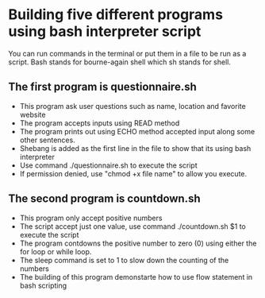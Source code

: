 # Building five different programs using bash interpreter script 
You can run commands in the terminal or put them in a file to be run as a script. Bash stands for bourne-again shell which sh stands for shell.

## The first program is questionnaire.sh

* This program ask user questions such as name, location and favorite website
* The program accepts inputs using READ method 
* The program prints out using ECHO method accepted input along some other sentences.
* Shebang is added as the first line in the file to show that its using bash interpreter
* Use command ./questionnaire.sh to execute the script
* If permission denied, use "chmod +x file name" to allow you execute.

## The second program is countdown.sh

* This program only accept positive numbers
* The script accept just one value, use command ./countdown.sh $1 to execute the script
* The program contdowns the positive number to zero (0) using either the for loop or while loop.
* The sleep command is set to 1 to slow down the counting of the numbers
* The building of this program demonstarte how to use flow statement in bash scripting

